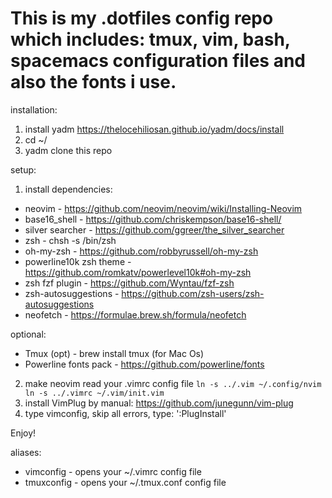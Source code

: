 # This is my .dotfiles config repo which includes: tmux, vim, bash, spacemacs configuration files and also the fonts i use.

installation:

1) install yadm
https://thelocehiliosan.github.io/yadm/docs/install
2) cd ~/
3) yadm clone this repo

setup:

1) install dependencies:
- neovim - https://github.com/neovim/neovim/wiki/Installing-Neovim
- base16_shell - https://github.com/chriskempson/base16-shell/
- silver searcher - https://github.com/ggreer/the_silver_searcher
- zsh - chsh -s /bin/zsh
- oh-my-zsh - https://github.com/robbyrussell/oh-my-zsh
- powerline10k zsh theme - https://github.com/romkatv/powerlevel10k#oh-my-zsh
- zsh fzf plugin - https://github.com/Wyntau/fzf-zsh
- zsh-autosuggestions - https://github.com/zsh-users/zsh-autosuggestions
- neofetch - https://formulae.brew.sh/formula/neofetch

optional:
- Tmux (opt) - brew install tmux (for Mac Os)
- Powerline fonts pack - https://github.com/powerline/fonts

2) make neovim read your .vimrc config file
`
ln -s ../.vim ~/.config/nvim
ln -s ../.vimrc ~/.vim/init.vim
`
3) install VimPlug by manual: https://github.com/junegunn/vim-plug
4) type vimconfig, skip all errors, type: ':PlugInstall'

Enjoy!

aliases:

- vimconfig - opens your ~/.vimrc config file
- tmuxconfig - opens your ~/.tmux.conf config file
